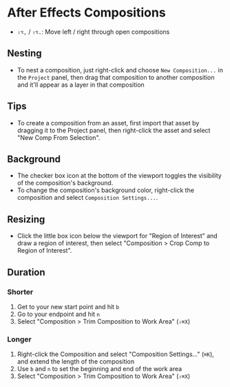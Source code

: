 # After Effects Compositions

- `⇧⌥,` / `⇧⌥.`: Move left / right through open compositions

## Nesting

- To nest a composition, just right-click and choose `New Composition...` in the `Project` panel, then drag that composition to another composition and it'll appear as a layer in that composition

## Tips

- To create a composition from an asset, first import that asset by dragging it to the Project panel, then right-click the asset and select "New Comp From Selection".

## Background

- The checker box icon at the bottom of the viewport toggles the visibility of the composition's background.
- To change the composition's background color, right-click the composition and select `Composition Settings...`.

## Resizing

- Click the little box icon below the viewport for "Region of Interest" and draw a region of interest, then select "Composition > Crop Comp to Region of Interest".

## Duration

### Shorter

1. Get to your new start point and hit `b`
2. Go to your endpoint and hit `n`
3. Select "Composition > Trim Composition to Work Area" (`⇧⌘X`)

### Longer

1. Right-click the Composition and select "Composition Settings..." (`⌘K`), and extend the length of the composition
2. Use `b` and `n` to set the beginning and end of the work area
3. Select "Composition > Trim Composition to Work Area" (`⇧⌘X`)
